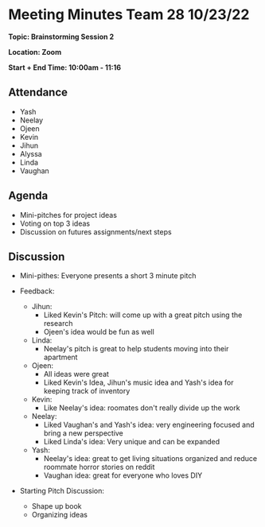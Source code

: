 # Meeting Minutes Team 28 10/23/22

**Topic: Brainstorming Session 2**

**Location: Zoom**

**Start + End Time: 10:00am - 11:16**

## Attendance
- Yash
- Neelay
- Ojeen
- Kevin
- Jihun
- Alyssa
- Linda
- Vaughan

## Agenda
- Mini-pitches for project ideas
- Voting on top 3 ideas
- Discussion on futures assignments/next steps

## Discussion
- Mini-pithes: Everyone presents a short 3 minute pitch 

- Feedback: 
	- Jihun:
		- Liked Kevin's Pitch: will come up with a great pitch using the research
		- Ojeen's idea would be fun as well
	- Linda:
		- Neelay's pitch is great to help students moving into their apartment 
	- Ojeen:
		- All ideas were great
		- Liked Kevin's Idea, Jihun's music idea and Yash's idea for keeping track of inventory
	- Kevin:
		- Like Neelay's idea: roomates don't really divide up the work
	- Neelay:
		- Liked Vaughan's and Yash's idea: very engineering focused and bring a new perspective
		- Liked Linda's idea: Very unique and can be expanded
	- Yash:
		- Neelay's idea: great to get living situations organized and reduce roommate horror stories on reddit
		- Vaughan idea: great for everyone who loves DIY

- Starting Pitch Discussion:
	- Shape up book
	- Organizing ideas